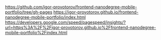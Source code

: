 https://github.com/igor-provotorov/frontend-nanodegree-mobile-portfolio/tree/gh-pages
https://igor-provotorov.github.io/frontend-nanodegree-mobile-portfolio/index.html
https://developers.google.com/speed/pagespeed/insights/?url=https%3A%2F%2Figor-provotorov.github.io%2Ffrontend-nanodegree-mobile-portfolio%2Findex.html
